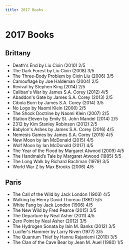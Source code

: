 ```yaml
---
title: 2017 Books
---
```


# 2017 Books

## Brittany

- Death's End by Liu Cixin (2010) 2/5
- The Dark Forest by Liu Cixin (2008) 3/5
- The Three-Body Problem by Cixin Liu (2006) 3/5
- Camouflage by Joe Haldeman (2004) 2/5
- Revival by Stephen King (2014) 2/5
- Caliban's War by James S.A. Corey (2012) 4/5
- Abaddon's Gate by James S.A. Corey (2013) 2/5
- Cibola Burn by James S.A. Corey (2014) 3/5
- No Logo by Naomi Klein (2000) 2/5
- The Shock Doctrine by Naomi Klein (2007) 2/5
- Station Eleven by Emily St. John Mandel (2014) 2/5
- 2312 by Kim Stanley Robinson (2012) 2/5
- Babylon's Ashes by James S.A. Corey (2016) 4/5
- Nemesis Games by James S.A. Corey (2015) 4/5
- New Moon by Ian McDonald (2015) 4/5
- Wolf Moon by Ian McDonald (2017) 4/5
- The Year of the Flood by Margaret Atwood (2009) 4/5
- The Handmaid’s Tale by Margaret Atwood (1985) 5/5
- The Long Walk by Richard Bachman (1979) 3/5
- World War Z by Max Brooks (2006) 4/5

## Paris

- The Call of the Wild by Jack London (1903) 4/5
- Walking by Henry David Thoreau (1861) 5/5
- White Fang by Jack London (1906) 4/5
- The New Wild by Fred Pearce (2015) 3/5
- The Departure by Neal Asher (2011) 4/5
- Zero Point by Neal Asher (2012) 3/5
- The Hydrogen Sonata by Iain M. Banks (2012) 3/5
- Lucifer's Hammer by Larry Niven (1977) 3/5
- The Quantum Thief by Hannu Rajaniemi (2010) 3/5
- The Clan of the Cave Bear by Jean M. Auel (1980) 1/5
